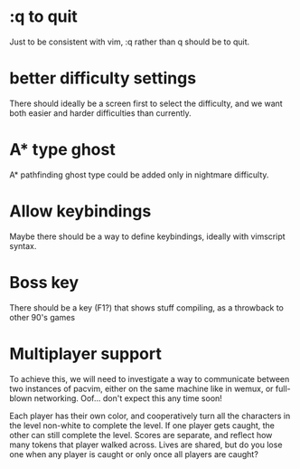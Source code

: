 # :q to quit

Just to be consistent with vim, :q rather than q should be to quit.

# better difficulty settings

There should ideally be a screen first to select the difficulty, and we want both easier and harder difficulties than currently.

# A* type ghost

A* pathfinding ghost type could be added only in nightmare difficulty.

# Allow keybindings

Maybe there should be a way to define keybindings, ideally with vimscript syntax.

# Boss key

There should be a key (F1?) that shows stuff compiling, as a throwback to other 90's games

# Multiplayer support

To achieve this, we will need to investigate a way to communicate between two instances of pacvim, either on the same machine
like in wemux, or full-blown networking. Oof... don't expect this any time soon!

Each player has their own color, and cooperatively turn all the characters in the level non-white to complete the level.
If one player gets caught, the other can still complete the level. Scores are separate, and reflect how many tokens that player walked across.
Lives are shared, but do you lose one when any player is caught or only once all players are caught?
